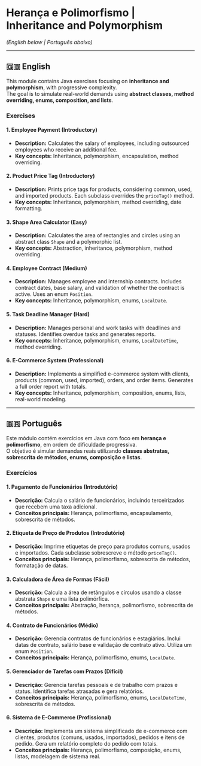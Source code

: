 # Herança e Polimorfismo | Inheritance and Polymorphism  
*(English below | Português abaixo)*

---

## 🇬🇧 English

This module contains Java exercises focusing on **inheritance and polymorphism**, with progressive complexity.  
The goal is to simulate real-world demands using **abstract classes, method overriding, enums, composition, and lists**.

### Exercises

#### 1. Employee Payment (Introductory)
- **Description:** Calculates the salary of employees, including outsourced employees who receive an additional fee.  
- **Key concepts:** Inheritance, polymorphism, encapsulation, method overriding.  

#### 2. Product Price Tag (Introductory)
- **Description:** Prints price tags for products, considering common, used, and imported products. Each subclass overrides the `priceTag()` method.  
- **Key concepts:** Inheritance, polymorphism, method overriding, date formatting.  

#### 3. Shape Area Calculator (Easy)
- **Description:** Calculates the area of rectangles and circles using an abstract class `Shape` and a polymorphic list.  
- **Key concepts:** Abstraction, inheritance, polymorphism, method overriding.  

#### 4. Employee Contract (Medium)
- **Description:** Manages employee and internship contracts. Includes contract dates, base salary, and validation of whether the contract is active. Uses an enum `Position`.  
- **Key concepts:** Inheritance, polymorphism, enums, `LocalDate`.  

#### 5. Task Deadline Manager (Hard)
- **Description:** Manages personal and work tasks with deadlines and statuses. Identifies overdue tasks and generates reports.  
- **Key concepts:** Inheritance, polymorphism, enums, `LocalDateTime`, method overriding.  

#### 6. E-Commerce System (Professional)
- **Description:** Implements a simplified e-commerce system with clients, products (common, used, imported), orders, and order items. Generates a full order report with totals.  
- **Key concepts:** Inheritance, polymorphism, composition, enums, lists, real-world modeling.  

---

## 🇧🇷 Português

Este módulo contém exercícios em Java com foco em **herança e polimorfismo**, em ordem de dificuldade progressiva.  
O objetivo é simular demandas reais utilizando **classes abstratas, sobrescrita de métodos, enums, composição e listas**.

### Exercícios

#### 1. Pagamento de Funcionários (Introdutório)
- **Descrição:** Calcula o salário de funcionários, incluindo terceirizados que recebem uma taxa adicional.  
- **Conceitos principais:** Herança, polimorfismo, encapsulamento, sobrescrita de métodos.  

#### 2. Etiqueta de Preço de Produtos (Introdutório)
- **Descrição:** Imprime etiquetas de preço para produtos comuns, usados e importados. Cada subclasse sobrescreve o método `priceTag()`.  
- **Conceitos principais:** Herança, polimorfismo, sobrescrita de métodos, formatação de datas.  

#### 3. Calculadora de Área de Formas (Fácil)
- **Descrição:** Calcula a área de retângulos e círculos usando a classe abstrata `Shape` e uma lista polimórfica.  
- **Conceitos principais:** Abstração, herança, polimorfismo, sobrescrita de métodos.  

#### 4. Contrato de Funcionários (Médio)
- **Descrição:** Gerencia contratos de funcionários e estagiários. Inclui datas de contrato, salário base e validação de contrato ativo. Utiliza um enum `Position`.  
- **Conceitos principais:** Herança, polimorfismo, enums, `LocalDate`.  

#### 5. Gerenciador de Tarefas com Prazos (Difícil)
- **Descrição:** Gerencia tarefas pessoais e de trabalho com prazos e status. Identifica tarefas atrasadas e gera relatórios.  
- **Conceitos principais:** Herança, polimorfismo, enums, `LocalDateTime`, sobrescrita de métodos.  

#### 6. Sistema de E-Commerce (Profissional)
- **Descrição:** Implementa um sistema simplificado de e-commerce com clientes, produtos (comuns, usados, importados), pedidos e itens de pedido. Gera um relatório completo do pedido com totais.  
- **Conceitos principais:** Herança, polimorfismo, composição, enums, listas, modelagem de sistema real.  
